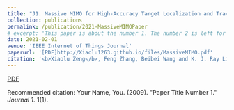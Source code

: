 ```yaml
---
title: "J1. Massive MIMO for High-Accuracy Target Localization and Tracking"
collection: publications
permalink: /publication/2021-MassiveMIMOPaper
# excerpt: 'This paper is about the number 1. The number 2 is left for future work.'
date: 2021-02-01
venue: 'IEEE Internet of Things Journal'
paperurl: '[PDF]http://Xiaolu1263.github.io/files/MassiveMIMO.pdf'
citation: '<b>Xiaolu Zeng</b>, Feng Zhang, Beibei Wang and K. J. Ray Liu \ IEEE Internet of Things Journal (2021). &quot;Paper Title Number 1.&quot; <i>Journal 1</i>. 1(1).'
---
```


[PDF](http://Xiaolu1263.github.io/files/MassiveMIMO.pdf)

Recommended citation: Your Name, You. (2009). "Paper Title Number 1." <i>Journal 1</i>. 1(1).
